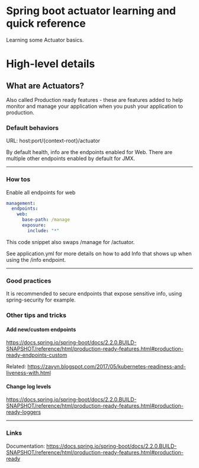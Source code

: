 # Spring boot actuator learning and quick reference

Learning some Actuator basics.

# High-level details

## What are Actuators?

Also called Production ready features - these are features added to help monitor and manage your application when you push your application to production.

### Default behaviors

URL: host:port/{context-root}/actuator

By default health, info are the endpoints enabled for Web. There are multiple other endpoints enabled by default for JMX.

---
### How tos

Enable all endpoints for web

```yml
management:
  endpoints:
    web:
      base-path: /manage
      exposure:
        include: "*"
```

This code snippet also swaps /manage for /actuator.

See application.yml for more details on how to add Info that shows up when using the /info endpoint.

---
### Good practices

It is recommended to secure endpoints that expose sensitive info, using spring-security for example.

### Other tips and tricks

#### Add new/custom endpoints

https://docs.spring.io/spring-boot/docs/2.2.0.BUILD-SNAPSHOT/reference/html/production-ready-features.html#production-ready-endpoints-custom

Related: https://zavyn.blogspot.com/2017/05/kubernetes-readiness-and-liveness-with.html

#### Change log levels

https://docs.spring.io/spring-boot/docs/2.2.0.BUILD-SNAPSHOT/reference/html/production-ready-features.html#production-ready-loggers

---
### Links

Documentation: https://docs.spring.io/spring-boot/docs/2.2.0.BUILD-SNAPSHOT/reference/html/production-ready-features.html#production-ready
